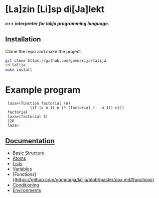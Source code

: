 # [La]zin [Li]sp di[Ja]lekt
##### c++ interpreter for lalija programming language.
## Installation

Clone the repo and make the project.
```sh
git clone https://github.com/gomnarija/lalija
cd lalija
make install
```
# Example program
 ```
  laza>(function factorial (n) 
            (if (= n 1) n (* (factorial (-  n 1)) n)))
  factorial
  laza>(factorial 5)
  120
  laza>
``` 


## [Documentation](https://github.com/gomnarija/lalija/blob/master/dox.md)
- [Basic Structure](https://github.com/gomnarija/lalija/blob/master/dox.md#basic-structure)
- [Atoms](https://github.com/gomnarija/lalija/blob/master/dox.md#atoms)
- [Lists](https://github.com/gomnarija/lalija/blob/master/dox.md#lists)
- [Variables](https://github.com/gomnarija/lalija/blob/master/dox.md#variables)
- [Functions]((https://github.com/gomnarija/lalija/blob/master/dox.md#functions)
- [Conditioning](https://github.com/gomnarija/lalija/blob/master/dox.md#conditioning)
- [Environments](https://github.com/gomnarija/lalija/blob/master/dox.md#environments)
